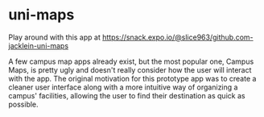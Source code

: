 # uni-maps

Play around with this app at https://snack.expo.io/@slice963/github.com-jacklein-uni-maps

A few campus map apps already exist, but the most popular one, Campus Maps, is pretty ugly and doesn't really consider how the user will interact with the app. The original motivation for this prototype app was to create a cleaner user interface along with a more intuitive way of organizing a campus' facilities, allowing the user to find their destination as quick as possible. 
